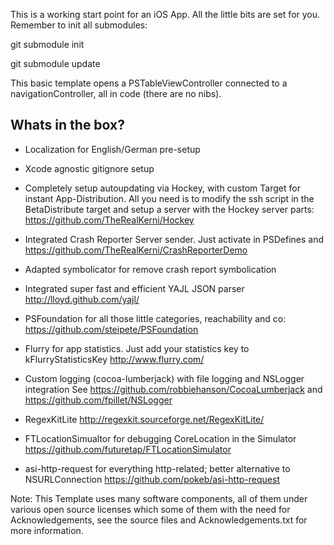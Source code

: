 This is a working start point for an iOS App. All the little bits are set for you.
Remember to init all submodules:

git submodule init

git submodule update

This basic template opens a PSTableViewController connected to a navigationController, all in code (there are no nibs).

Whats in the box?
-----------------

* Localization for English/German pre-setup

* Xcode agnostic gitignore setup

* Completely setup autoupdating via Hockey, with custom Target for instant App-Distribution.
All you need is to modify the ssh script in the BetaDistribute target and setup a server with the Hockey server parts:
https://github.com/TheRealKerni/Hockey

* Integrated Crash Reporter Server sender. Just activate in PSDefines and
https://github.com/TheRealKerni/CrashReporterDemo

* Adapted symbolicator for remove crash report symbolication

* Integrated super fast and efficient YAJL JSON parser
http://lloyd.github.com/yajl/

* PSFoundation for all those little categories, reachability and co:
https://github.com/steipete/PSFoundation

* Flurry for app statistics. Just add your statistics key to kFlurryStatisticsKey
http://www.flurry.com/

* Custom logging (cocoa-lumberjack) with file logging and NSLogger integration
See https://github.com/robbiehanson/CocoaLumberjack and https://github.com/fpillet/NSLogger

* RegexKitLite
http://regexkit.sourceforge.net/RegexKitLite/

* FTLocationSimualtor for debugging CoreLocation in the Simulator
https://github.com/futuretap/FTLocationSimulator


* asi-http-request for everything http-related; better alternative to NSURLConnection
https://github.com/pokeb/asi-http-request

Note: This Template uses many software components, all of them under various open source licenses which some of them with the need for Acknowledgements, see the source files and Acknowledgements.txt for more information.

